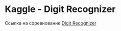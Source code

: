 # Kaggle - Digit Recognizer

Ссылка на соревнование [Digit Recognizer](https://www.kaggle.com/c/digit-recognizer)


